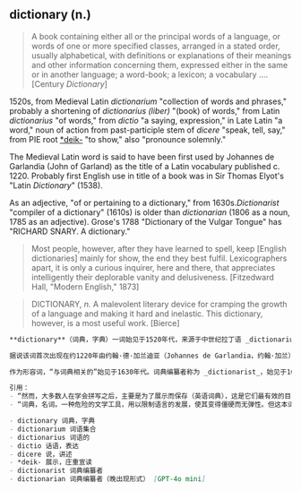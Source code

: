 ## dictionary (n.)

> A book containing either all or the principal words of a language, or words of one or more specified classes, arranged in a stated order, usually alphabetical, with definitions or explanations of their meanings and other information concerning them, expressed either in the same or in another language; a word-book; a lexicon; a vocabulary .... \[Century _Dictionary_\]

1520s, from Medieval Latin _dictionarium_ "collection of words and phrases," probably a shortening of _dictionarius (liber)_ "(book) of words," from Latin _dictionarius_ "of words," from _dictio_ "a saying, expression," in Late Latin "a word," noun of action from past-participle stem of _dicere_ "speak, tell, say," from PIE root [\*deik-](https://www.etymonline.com/word/*deik- "Etymology, meaning and definition of *deik- ") "to show," also "pronounce solemnly."

The Medieval Latin word is said to have been first used by Johannes de Garlandia (John of Garland) as the title of a Latin vocabulary published c. 1220. Probably first English use in title of a book was in Sir Thomas Elyot's "Latin _Dictionary_" (1538).

As an adjective, "of or pertaining to a dictionary," from 1630s._Dictionarist_ "compiler of a dictionary" (1610s) is older than _dictionarian_ (1806 as a noun, 1785 as an adjective). Grose's 1788 "Dictionary of the Vulgar Tongue" has "RICHARD SNARY. A dictionary."

> Most people, however, after they have learned to spell, keep \[English dictionaries\] mainly for show, the end they best fulfil. Lexicographers apart, it is only a curious inquirer, here and there, that appreciates intelligently their deplorable vanity and delusiveness. \[Fitzedward Hall, "Modern English," 1873\]

> DICTIONARY, _n._ A malevolent literary device for cramping the growth of a language and making it hard and inelastic. This dictionary, however, is a most useful work. \[Bierce\]

```md
**dictionary**（词典，字典）一词始见于1520年代，来源于中世纪拉丁语 _dictionarium_，意为“词语和短语的集合”，可能为 _dictionarius (liber)_（“词语书”）的缩写，来源于拉丁语 _dictionarius_，意为“词语的”，本身来自 _dictio_“话语，表达”，在晚期拉丁语中指“词语”，该词为 _dicere_（说话，讲述，表达）的过去分词词干形成的动作名词，源自原始印欧语词根 [\*deik-](https://www.etymonline.com/word/*deik- "Etymology, meaning and definition of *deik- ")，意为“展示”，也有“庄重宣读”的含义。

据说该词首次出现在约1220年由约翰·德·加兰迪亚（Johannes de Garlandia，约翰·加兰）所编拉丁词汇表的书名中。英语中首次用于书名大约见于1538年托马斯·埃利奥特爵士（Sir Thomas Elyot）的《拉丁词典》（Latin _Dictionary_）。

作为形容词，“与词典相关的”始见于1630年代。词典编纂者称为 _dictionarist_，始见于1610年代，比 _dictionarian_（作名词见于1806年，形容词见于1785年）出现得早。1788年Grose所著《粗俗语言词典》中有“RICHARD SNARY. A dictionary.”的用法。

引用：
- “然而，大多数人在学会拼写之后，主要是为了展示而保存（英语词典），这是它们最有效的目的。除词典学家之外，只有偶尔的好奇求知者能够理智地欣赏其令人遗憾的虚荣与欺骗性。” —— 菲茨爱德华·霍尔，《现代英语》，1873年
- “词典，名词。一种危险的文学工具，用以限制语言的发展，使其变得僵硬而无弹性。但这本词典却是极为有用的著作。” —— 契尔西·比尔斯（Bierce）

- dictionary 词典，字典  
- dictionarium 词语集合  
- dictionarius 词语的  
- dictio 话语，表达  
- dicere 说，讲述  
- *deik- 展示，庄重宣读  
- dictionarist 词典编纂者  
- dictionarian 词典编纂者（晚出现形式） [GPT-4o mini]
```
